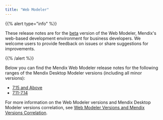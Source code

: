 ```yaml
---
title: "Web Modeler"
---
```


{{% alert type="info" %}}

These release notes are for the [beta](../beta-features/index) version of the Web Modeler, Mendix's web-based development environment for business developers. We welcome users to provide feedback on issues or share suggestions for improvements.

{{% /alert %}}

Below you can find the Mendix Web Modeler release notes for the following ranges of the Mendix Desktop Modeler versions (including all minor versions): 

* [7.15 and Above](7.15-and-above)
* [7.11-7.14](7.11-7.14)

For more information on the Web Modeler versions and Mendix Desktop Modeler versions correlation, see [Web Modeler Versions and Mendix Versions Correlation](-./../refguide/web-modeler/versions-wm).